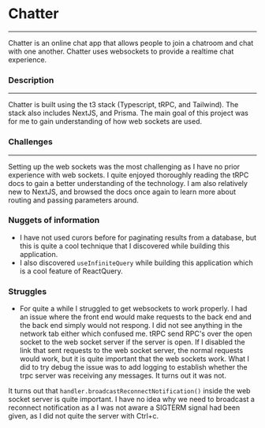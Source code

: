 # Chatter

---

Chatter is an online chat app that allows people to join a chatroom and chat with one another. Chatter uses websockets to provide a realtime chat experience.

### Description

---

Chatter is built using the t3 stack (Typescript, tRPC, and Tailwind). The stack also includes NextJS, and Prisma. The main goal of this project was for me to gain understanding of how web sockets are used.

### Challenges

---

Setting up the web sockets was the most challenging as I have no prior experience with web sockets. I quite enjoyed thoroughly reading the tRPC docs to gain a better understanding of the technology. I am also relatively new to NextJS, and browsed the docs once again to learn more about routing and passing parameters around.

### Nuggets of information

- I have not used curors before for paginating results from a database, but this is quite a cool technique that I discovered while building this application.
- I also discovered `useInfiniteQuery` while building this application which is a cool feature of ReactQuery.

### Struggles

- For quite a while I struggled to get websockets to work properly. I had an issue where the front end would make requests to the back end and the back end simply would not respong. I did not see anything in the network tab either which confused me. tRPC send RPC's over the open socket to the web socket server if the server is open. If I disabled the link that sent requests to the web socket server, the normal requests would work, but it is quite important that the web sockets work. What I did to try debug the issue was to add logging to establish whether the trpc server was receiving any messages. It turns out it was not.

It turns out that `handler.broadcastReconnectNotification()` inside the web socket server is quite important. I have no idea why we need to broadcast a reconnect notification as a I was not aware a SIGTERM signal had been given, as I did not quite the server with Ctrl+c.
